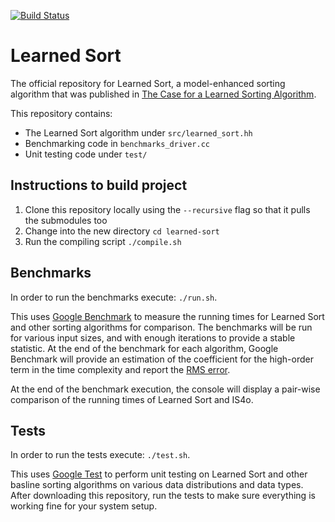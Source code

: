 [![Build Status](https://travis-ci.com/anikristo/learned-sort.svg?branch=master)](https://travis-ci.com/anikristo/learned-sort)

# Learned Sort
The official repository for Learned Sort, a model-enhanced sorting algorithm that was published in [The Case for a Learned Sorting Algorithm](#TODO). 

This repository contains:
- The Learned Sort algorithm under `src/learned_sort.hh`
- Benchmarking code in `benchmarks_driver.cc`
- Unit testing code under `test/`

## Instructions to build project

1. Clone this repository locally using the `--recursive` flag so that it pulls the submodules too
1. Change into the new directory `cd learned-sort`
1. Run the compiling script `./compile.sh`

## Benchmarks
In order to run the benchmarks execute: `./run.sh`. 

This uses [Google Benchmark](https://www.github.com/google/benchmark) to measure the running times for Learned Sort and other sorting algorithms for comparison.
The benchmarks will be run for various input sizes, and with enough iterations to provide a stable statistic. 
At the end of the benchmark for each algorithm, Google Benchmark will provide an estimation of the coefficient for the high-order term in the time complexity and report the [RMS error](https://en.wikipedia.org/wiki/Root-mean-square_deviation). 

At the end of the benchmark execution, the console will display a pair-wise comparison of the running times of Learned Sort and IS4o.

## Tests
In order to run the tests execute: `./test.sh`. 

This uses [Google Test](https://www.github.com/google/googletest) to perform unit testing on Learned Sort and other basline sorting algorithms on various data distributions and data types. 
After downloading this repository, run the tests to make sure everything is working fine for your system setup. 
